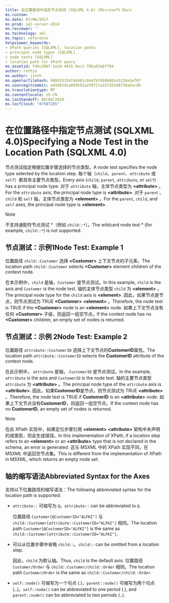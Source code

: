 ```yaml
---
title: 在位置路径中指定节点测试 (SQLXML 4.0) |Microsoft Docs
ms.custom: ''
ms.date: 03/06/2017
ms.prod: sql-server-2014
ms.reviewer: ''
ms.technology: xml
ms.topic: reference
helpviewer_keywords:
- XPath queries [SQLXML], location paths
- principal node types [SQLXML]
- node tests [SQLXML]
- location path for XPath query
ms.assetid: f46c30bf-1e24-4435-9ac2-f8ba43a8ff94
author: rothja
ms.author: jroth
ms.openlocfilehash: 9d8535154f4b481c8a47bfdb8b801e3136a1ef0f
ms.sourcegitcommit: ad4d92dce894592a259721a1571b1d8736abacdb
ms.translationtype: MT
ms.contentlocale: zh-CN
ms.lasthandoff: 08/04/2020
ms.locfileid: "87587285"
---
```

# <a name="specifying-a-node-test-in-the-location-path-sqlxml-40"></a><span data-ttu-id="d6caf-102">在位置路径中指定节点测试 (SQLXML 4.0)</span><span class="sxs-lookup"><span data-stu-id="d6caf-102">Specifying a Node Test in the Location Path (SQLXML 4.0)</span></span>
  <span data-ttu-id="d6caf-103">节点测试指定根据位置步骤选择的节点类型。</span><span class="sxs-lookup"><span data-stu-id="d6caf-103">A node test specifies the node type selected by the location step.</span></span> <span data-ttu-id="d6caf-104">每个轴（`child`、`parent`、`attribute` 或 `self`）都具有主要节点类型。</span><span class="sxs-lookup"><span data-stu-id="d6caf-104">Every axis (`child`, `parent`, `attribute`, or `self`) has a principal node type.</span></span> <span data-ttu-id="d6caf-105">对于 `attribute` 轴，主体节点类型为 **\<attribute>** 。</span><span class="sxs-lookup"><span data-stu-id="d6caf-105">For the `attribute` axis, the principal node type is **\<attribute>**.</span></span> <span data-ttu-id="d6caf-106">对于 `parent` 、 `child` 和 `self` 轴，主体节点类型为 **\<element>** 。</span><span class="sxs-lookup"><span data-stu-id="d6caf-106">For the `parent`, `child`, and `self` axes, the principal node type is **\<element>**.</span></span>  
  
> [!NOTE]  
>  <span data-ttu-id="d6caf-107">不支持通配符节点测试 \*（例如 `child::*`）。</span><span class="sxs-lookup"><span data-stu-id="d6caf-107">The wildcard node test \* (for example, `child::*`) is not supported.</span></span>  
  
## <a name="node-test-example-1"></a><span data-ttu-id="d6caf-108">节点测试：示例1</span><span class="sxs-lookup"><span data-stu-id="d6caf-108">Node Test: Example 1</span></span>  
 <span data-ttu-id="d6caf-109">位置路径 `child::Customer` 选择 **\<Customer>** 上下文节点的子元素。</span><span class="sxs-lookup"><span data-stu-id="d6caf-109">The location path `child::Customer` selects **\<Customer>** element children of the context node.</span></span>  
  
 <span data-ttu-id="d6caf-110">在本示例中，`child` 是轴，`Customer` 是节点测试。</span><span class="sxs-lookup"><span data-stu-id="d6caf-110">In this example, `child` is the axis and `Customer` is the node test.</span></span> <span data-ttu-id="d6caf-111">轴的主体节点类型 `child` 为 **\<element>** 。</span><span class="sxs-lookup"><span data-stu-id="d6caf-111">The principal node type for the `child` axis is **\<element>**.</span></span> <span data-ttu-id="d6caf-112">因此，如果节点是节点，则节点测试为 TRUE **\<Customer>** **\<element>** 。</span><span class="sxs-lookup"><span data-stu-id="d6caf-112">Therefore, the node test is TRUE if the **\<Customer>** node is an **\<element>** node.</span></span> <span data-ttu-id="d6caf-113">如果上下文节点没有任何 **\<Customer>** 子级，则返回一组空节点。</span><span class="sxs-lookup"><span data-stu-id="d6caf-113">If the context node has no **\<Customer>** children, an empty set of nodes is returned.</span></span>  
  
## <a name="node-test-example-2"></a><span data-ttu-id="d6caf-114">节点测试：示例 2</span><span class="sxs-lookup"><span data-stu-id="d6caf-114">Node Test: Example 2</span></span>  
 <span data-ttu-id="d6caf-115">位置路径 `attribute::CustomerID` 选择上下文节点的**CustomerID**属性。</span><span class="sxs-lookup"><span data-stu-id="d6caf-115">The location path `attribute::CustomerID` selects the **CustomerID** attribute of the context node.</span></span>  
  
 <span data-ttu-id="d6caf-116">在此示例中， `attribute` 是轴， `CustomerID` 是节点测试。</span><span class="sxs-lookup"><span data-stu-id="d6caf-116">In the example, `attribute` is the axis and `CustomerID` is the node test.</span></span> <span data-ttu-id="d6caf-117">轴的主要节点类型 `attribute` 为 **\<attribute>** 。</span><span class="sxs-lookup"><span data-stu-id="d6caf-117">The principal node type of the `attribute` axis is **\<attribute>**.</span></span> <span data-ttu-id="d6caf-118">因此，如果**CustomerID**是节点，则节点测试为 TRUE **\<attribute>** 。</span><span class="sxs-lookup"><span data-stu-id="d6caf-118">Therefore, the node test is TRUE if **CustomerID** is an **\<attribute>** node.</span></span> <span data-ttu-id="d6caf-119">如果上下文节点没有**CustomerID**，则返回一组空节点。</span><span class="sxs-lookup"><span data-stu-id="d6caf-119">If the context node has no **CustomerID**, an empty set of nodes is returned.</span></span>  
  
> [!NOTE]  
>  <span data-ttu-id="d6caf-120">在此 XPath 实现中，如果定位步骤引用 **\<element>** **\<attribute>** 架构中未声明的或类型，则会生成错误。</span><span class="sxs-lookup"><span data-stu-id="d6caf-120">In this implementation of XPath, if a location step refers to an **\<element>** or an **\<attribute>** type that is not declared in the schema, an error is generated.</span></span> <span data-ttu-id="d6caf-121">这与 MSXML 中的 XPath 实现不同，在 MSXML 中返回空节点集。</span><span class="sxs-lookup"><span data-stu-id="d6caf-121">This is different from the implementation of XPath in MSXML, which returns an empty node set.</span></span>  
  
## <a name="abbreviated-syntax-for-the-axes"></a><span data-ttu-id="d6caf-122">轴的缩写语法</span><span class="sxs-lookup"><span data-stu-id="d6caf-122">Abbreviated Syntax for the Axes</span></span>  
 <span data-ttu-id="d6caf-123">支持以下位置路径的缩写语法：</span><span class="sxs-lookup"><span data-stu-id="d6caf-123">The following abbreviated syntax for the location path is supported:</span></span>  
  
-   <span data-ttu-id="d6caf-124">`attribute::` 可缩写为 `@`。</span><span class="sxs-lookup"><span data-stu-id="d6caf-124">`attribute::` can be abbreviated to `@`.</span></span>  
  
     <span data-ttu-id="d6caf-125">位置路径 `Customer[@CustomerID="ALFKI"]` 与 `child::Customer[attribute::CustomerID="ALFKI"]` 相同。</span><span class="sxs-lookup"><span data-stu-id="d6caf-125">The location path `Customer[@CustomerID="ALFKI"]` is the same as `child::Customer[attribute::CustomerID="ALFKI"]`.</span></span>  
  
-   <span data-ttu-id="d6caf-126">可以从位置步骤中省略 `child::`。</span><span class="sxs-lookup"><span data-stu-id="d6caf-126">`child::` can be omitted from a location step.</span></span>  
  
     <span data-ttu-id="d6caf-127">因此，`child` 为默认轴。</span><span class="sxs-lookup"><span data-stu-id="d6caf-127">Thus, `child` is the default axis.</span></span> <span data-ttu-id="d6caf-128">位置路径 `Customer/Order` 与 `child::Customer/child::Order` 相同。</span><span class="sxs-lookup"><span data-stu-id="d6caf-128">The location path `Customer/Order` is the same as `child::Customer/child::Order`.</span></span>  
  
-   <span data-ttu-id="d6caf-129">`self::node()` 可缩写为一个句点 (.)，`parent::node()` 可缩写为两个句点 (..)。</span><span class="sxs-lookup"><span data-stu-id="d6caf-129">`self::node()` can be abbreviated to one period (.), and `parent::node()` can be abbreviated to two periods (..).</span></span>  
  
  
